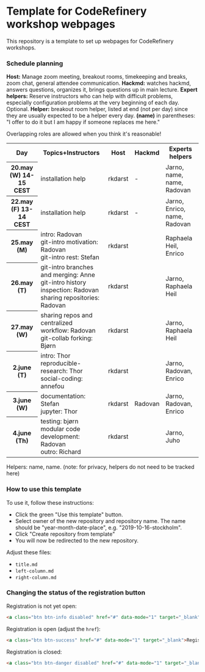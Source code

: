 # Template for CodeRefinery workshop webpages

This repository is a template to set up webpages for CodeRefinery workshops.

### Schedule planning

**Host:** Manage zoom meeting, breakout rooms, timekeeping and breaks,
zoom chat, general attendee communication.  **Hackmd:** watches
hackmd, answers questions, organizes it, brings questions up in main
lecture.  **Expert helpers:** Reserve instructors who can help with
difficult problems, especially configuration problems at the very
beginning of each day.  Optional.  **Helper:** breakout room helper, listed at
end (not per day) since they are usually expected to be a helper every
day. **(name)** in parentheses: "I offer to do it
but I am happy if someone replaces me here."

Overlapping roles are allowed when you think it's reasonable!


<table>
<tr>
  <th>Day</th>
         <th>Topics+Instructors</th>
         <th>Host</th>
         <th>Hackmd</th>
         <th>Experts helpers</th>
</tr>
<tr>
  <th>20.may (W) 14-15 CEST</th>
         <td>installation help<br>
             </td>
         <td>rkdarst</td><!--host-->
         <td>-</td><!--hackmd-->
         <td>Jarno, name, name, Radovan</td><!--expert helpers-->
</tr>
<tr>
  <th>22.may (F) 13-14 CEST</th>
         <td>installation help<br>
             </td>
         <td>rkdarst</td><!--host-->
         <td>-</td><!--hackmd-->
         <td>Jarno, Enrico, name, Radovan</td><!--expert helpers-->
</tr>
<tr>
  <th>25.may (M)</th>
         <td>intro: Radovan<br>
             git-intro motivation: Radovan<br>
             git-intro rest: Stefan<br>
             </td>
         <td>rkdarst</td><!--host-->
         <td></td><!--hackmd-->
         <td>Raphaela Heil, Enrico</td><!--expert helpers-->
</tr>
<tr>
  <th>26.may (T)</th>
         <td>git-intro branches and merging: Anne<br>
             git-intro history inspection: Radovan<br>
             sharing repositories: Radovan<br>
             </td>
         <td>rkdarst</td><!--host-->
         <td></td><!--hackmd-->
         <td>Jarno, Raphaela Heil</td><!--expert helpers-->
</tr>
<tr>
  <th>27.may (W)</th>
         <td>sharing repos and centralized workflow: Radovan<br>
             git-collab forking: Bjørn<br>
             </td>
         <td>rkdarst</td><!--host-->
         <td></td><!--hackmd-->
         <td>Jarno, Raphaela Heil</td><!--expert helpers-->
</tr>
<tr>
  <th>2.june (T)</th>
         <td>intro: Thor<br>
             reproducible-research: Thor <br>
             social-coding: annefou<br>
             </td>
         <td>rkdarst</td><!--host-->
         <td></td><!--hackmd-->
         <td>Jarno, Radovan, Enrico</td><!--expert helpers-->
</tr>
<tr>
  <th>3.june (W)</th>
         <td>documentation: Stefan<br>
             jupyter: Thor <br>
             </td>
         <td>rkdarst</td><!--host-->
         <td>Radovan</td><!--hackmd-->
         <td>Jarno, Radovan, Enrico</td><!--expert helpers-->
</tr>
<tr>
  <th>4.june (Th)</th>
         <td>testing: bjørn<br>
             modular code development: Radovan<br>
             outro: Richard<br>
             </td>
         <td>rkdarst</td><!--host-->
         <td></td><!--hackmd-->
         <td>Jarno, Juho</td><!--expert helpers-->
</tr>
</table>

Helpers: name, name.  (note: for privacy, helpers do not need to be
tracked here)


### How to use this template

To use it, follow these instructions:
- Click the green "Use this template" button.
- Select owner of the new repository and repository name. The name should be
  "year-month-date-place", e.g. "2019-10-16-stockholm".
- Click "Create repository from template"
- You will now be redirected to the new repository.

Adjust these files:
- `title.md`
- `left-column.md`
- `right-column.md`



### Changing the status of the registration button

Registration is not yet open:
```html
<a class="btn btn-info disabled" href="#" data-mode="1" target="_blank">Registration will open soon</a>
```

Registration is open (adjust the `href`):
```html
<a class="btn btn-success" href="#" data-mode="1" target="_blank">Register here</a>
```

Registration is closed:
```html
<a class="btn btn-danger disabled" href="#" data-mode="1" target="_blank">Registration is closed</a>
```

